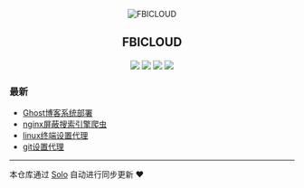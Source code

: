 <p align="center"><img alt="FBICLOUD" src="https://static.b3log.org/images/brand/solo-32.png"></p><h2 align="center">
FBICLOUD
</h2>

<h4 align="center"></h4>
<p align="center"><a title="FBICLOUD" target="_blank" href="https://github.com/fbicloud/solo-blog"><img src="https://img.shields.io/github/last-commit/fbicloud/solo-blog.svg?style=flat-square&color=FF9900"></a>
<a title="GitHub repo size in bytes" target="_blank" href="https://github.com/fbicloud/solo-blog"><img src="https://img.shields.io/github/repo-size/fbicloud/solo-blog.svg?style=flat-square"></a>
<a title="Solo Version" target="_blank" href="https://github.com/b3log/solo/releases"><img src="https://img.shields.io/badge/solo-3.6.4-f1e05a.svg?style=flat-square&color=blueviolet"></a>
<a title="Hits" target="_blank" href="https://github.com/b3log/hits"><img src="https://hits.b3log.org/fbicloud/solo-blog.svg"></a></p>

### 最新

* [Ghost博客系统部署](https://blog.fbicloud.com/articles/2019/09/08/1567942405522.html)
* [nginx屏蔽搜索引擎爬虫](https://blog.fbicloud.com/articles/2019/09/08/1567941260024.html)
* [linux终端设置代理](https://blog.fbicloud.com/articles/2019/09/08/1567941141500.html)
* [git设置代理](https://blog.fbicloud.com/articles/2019/09/08/1567941007014.html)



---

本仓库通过 [Solo](https://github.com/b3log/solo) 自动进行同步更新 ❤️ 